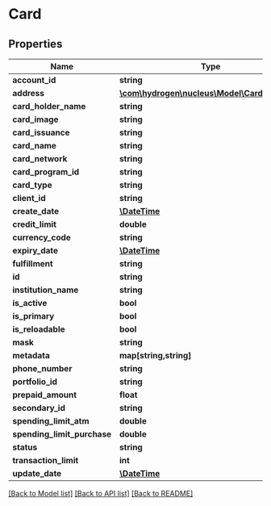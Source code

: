 # Card

## Properties
Name | Type | Description | Notes
------------ | ------------- | ------------- | -------------
**account_id** | **string** | accountId | [optional] 
**address** | [**\com\hydrogen\nucleus\Model\CardAddress[]**](CardAddress.md) |  | [optional] 
**card_holder_name** | **string** | cardHolderName | 
**card_image** | **string** | card_image | [optional] 
**card_issuance** | **string** | cardIssuance | 
**card_name** | **string** | cardName | 
**card_network** | **string** | cardNetwork | [optional] 
**card_program_id** | **string** | cardProgramId | [optional] 
**card_type** | **string** | cardType | 
**client_id** | **string** | clientId | 
**create_date** | [**\DateTime**](\DateTime.md) |  | [optional] 
**credit_limit** | **double** | creditLimit | [optional] 
**currency_code** | **string** | currencyCode | 
**expiry_date** | [**\DateTime**](\DateTime.md) | expiryDate | [optional] 
**fulfillment** | **string** | fulfillment | [optional] 
**id** | **string** |  | [optional] 
**institution_name** | **string** | institutionName | 
**is_active** | **bool** | is_active | [optional] 
**is_primary** | **bool** | is_primary | [optional] 
**is_reloadable** | **bool** | is_reloadable | [optional] 
**mask** | **string** | mask | [optional] 
**metadata** | **map[string,string]** |  | [optional] 
**phone_number** | **string** | phoneNumber | [optional] 
**portfolio_id** | **string** | portfolioId | [optional] 
**prepaid_amount** | **float** | prepaidAmount | [optional] 
**secondary_id** | **string** |  | [optional] 
**spending_limit_atm** | **double** | spendingLimitAtm | [optional] 
**spending_limit_purchase** | **double** | spendingLimitPurchase | [optional] 
**status** | **string** | status | [optional] 
**transaction_limit** | **int** | transactionLimit | [optional] 
**update_date** | [**\DateTime**](\DateTime.md) |  | [optional] 

[[Back to Model list]](../README.md#documentation-for-models) [[Back to API list]](../README.md#documentation-for-api-endpoints) [[Back to README]](../README.md)


